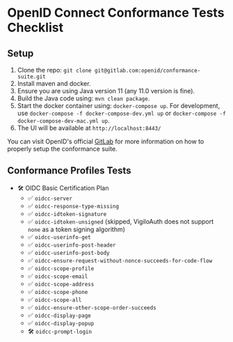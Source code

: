 # OpenID Connect Conformance Tests Checklist

## Setup
1. Clone the repo: `git clone git@gitlab.com:openid/conformance-suite.git`
2. Install maven and docker.
3. Ensure you are using Java version 11 (any 11.0 version is fine).
4. Build the Java code using: `mvn clean package`.
5. Start the docker container using: `docker-compose up`. For development, use `docker-compose -f docker-compose-dev.yml up` or `docker-compose -f docker-compose-dev-mac.yml up`.
6. The UI will be available at `http://localhost:8443/`

You can visit OpenID's official [GitLab](https://gitlab.com/openid/conformance-suite/-/wikis/Developers/Build-&-Run) for more information on how to properly setup the conformance suite.

## Conformance Profiles Tests
- 🛠️ OIDC Basic Certification Plan
    - ✅ `oidcc-server`
    - ✅ `oidcc-response-type-missing`
    - ✅ `oidcc-idtoken-signature`
    - ✅ `oidcc-idtoken-unsigned` (skipped, VigiloAuth does not support `none` as a token signing algorithm)
    - ✅ `oidcc-userinfo-get`
    - ✅ `oidcc-userinfo-post-header`
    - ✅ `oidcc-userinfo-post-body`
    - ✅ `oidcc-ensure-request-without-nonce-succeeds-for-code-flow`
    - ✅ `oidcc-scope-profile`
    - ✅ `oidcc-scope-email`
    - ✅ `oidcc-scope-address`
    - ✅ `oidcc-scope-phone`
    - ✅ `oidcc-scope-all`
    - ✅ `oidcc-ensure-other-scope-order-succeeds`
    - ✅ `oidcc-display-page`
    - ✅ `oidcc-display-popup`
    - 🛠️ `oidcc-prompt-login`